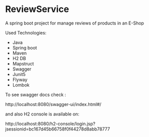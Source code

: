 # ReviewService

A spring boot project for manage reviews of products in an E-Shop

Used Technologies:

- Java
- Spring boot
- Maven
- H2 DB
- Mapstruct
- Swagger
- Junit5
- Flyway
- Lombok


To see swagger docs check :

http://localhost:8080/swagger-ui/index.html#/


and also H2 console is available on:

http://localhost:8080/h2-console/login.jsp?jsessionid=bc167d45b66758f0f44278d8abb78777
